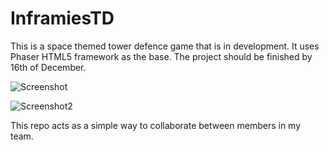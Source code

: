 # InframiesTD
This is a space themed tower defence game that is in development.
It uses Phaser HTML5 framework as the base. The project should be finished by 16th of December.

![Screenshot](https://i.imgur.com/vraBUWv.gif)

![Screenshot2](https://i.imgur.com/cZ7GUAE.png)

This repo acts as a simple way to collaborate between members in my team.

